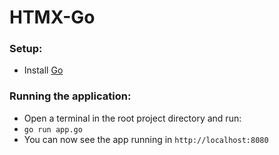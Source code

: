 # HTMX-Go

### Setup:
- Install [Go](https://go.dev/dl/)

### Running the application:
- Open a terminal in the root project directory and run:
- `go run app.go`
- You can now see the app running in `http://localhost:8080`